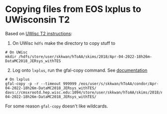 # Copying files from EOS lxplus to UWisconsin T2

Based on [UWisc T2 instructions](https://www.hep.wisc.edu/cms/comp/faq.html#example-of-how-to-copy):

1. On UWisc `hdfs` make the directory to copy stuff to

```
# On UWisc
mkdir /hdfs/store/user/skkwan/hToAA/skims/2018/Apr-04-2022-18h26m-DataMC2018_JERsys_withTES
```

2. Log onto `lxplus`, run the gfal-copy command. See [documentation](https://www.systutorials.com/docs/linux/man/1-gfal-copy/)

```
# On lxplus
gfal-copy -p -r --timeout 999999 /eos/user/s/skkwan/hToAA/condor/Apr-04-2022-18h26m-DataMC2018_JERsys_withTES/ davs://cmsxrootd.hep.wisc.edu:1094/store/user/skkwan/hToAA/skims/2018/Apr-04-2022-18h26m-DataMC2018_JERsys_withTES/
```

For some reason `gfal-copy` doesn't like wildcards.